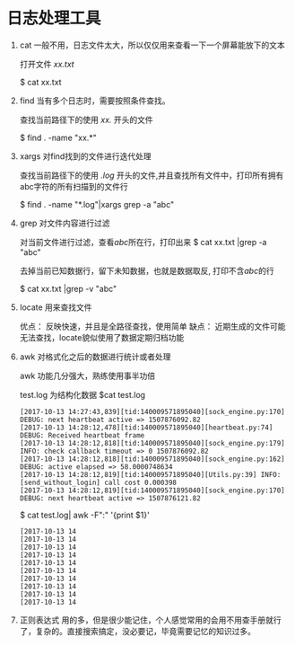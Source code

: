 # 日志处理工具

1. cat 一般不用，日志文件太大，所以仅仅用来查看一下一个屏幕能放下的文本
 
    打开文件 *xx.txt*

    $ cat xx.txt


2. find 当有多个日志时，需要按照条件查找。

    查找当前路径下的使用 *xx.* 开头的文件

    $ find . -name "xx.*"

3. xargs 对find找到的文件进行迭代处理
    
    查找当前路径下的使用 *.log* 开头的文件,并且查找所有文件中，打印所有拥有abc字符的所有扫描到的文件行

    $ find . -name "*.log"|xargs grep -a "abc"

4. grep 对文件内容进行过滤

    对当前文件进行过滤，查看*abc*所在行，打印出来
    $ cat xx.txt |grep -a "abc"

    去掉当前已知数据行，留下未知数据，也就是数据取反, 打印不含*abc*的行

    $ cat xx.txt |grep -v "abc"


5. locate 用来查找文件

    优点： 反映快速，并且是全路径查找，使用简单
    缺点： 近期生成的文件可能无法查找，locate貌似使用了数据定期归档功能



6. awk 对格式化之后的数据进行统计或者处理

    awk 功能几分强大，熟练使用事半功倍

    test.log 为结构化数据
    $cat test.log
    ```
    [2017-10-13 14:27:43,839][tid:140009571895040][sock_engine.py:170] DEBUG: next heartbeat active => 1507876092.82
    [2017-10-13 14:28:12,478][tid:140009571895040][heartbeat.py:74] DEBUG: Received heartbeat frame
    [2017-10-13 14:28:12,818][tid:140009571895040][sock_engine.py:179] INFO: check callback timeout => 0 1507876092.82
    [2017-10-13 14:28:12,818][tid:140009571895040][sock_engine.py:162] DEBUG: active elapsed => 58.0000748634
    [2017-10-13 14:28:12,819][tid:140009571895040][Utils.py:39] INFO: [send_without_login] call cost 0.000398
    [2017-10-13 14:28:12,819][tid:140009571895040][sock_engine.py:170] DEBUG: next heartbeat active => 1507876121.82

    ```

    $ cat test.log|  awk -F":" '{print $1}' 
    ```
    [2017-10-13 14
    [2017-10-13 14
    [2017-10-13 14
    [2017-10-13 14
    [2017-10-13 14
    [2017-10-13 14
    [2017-10-13 14
    [2017-10-13 14
    [2017-10-13 14
    [2017-10-13 14
    ```

7. 正则表达式
    用的多，但是很少能记住，个人感觉常用的会用不用查手册就行了，复杂的。直接搜索搞定，没必要记，毕竟需要记忆的知识过多。



 




